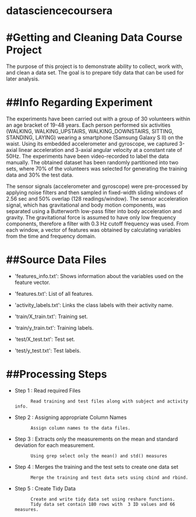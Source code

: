 # datasciencecoursera

#Getting and Cleaning Data Course Project
===========================================

The purpose of this project is to demonstrate ability to collect, work with, and clean a data set. 
The goal is to prepare tidy data that can be used for later analysis.

##Info Regarding Experiment
==========================
The experiments have been carried out with a group of 30 volunteers within an age bracket of 19-48 years. 
Each person performed six activities (WALKING, WALKING_UPSTAIRS, WALKING_DOWNSTAIRS, SITTING, STANDING, LAYING) wearing a smartphone (Samsung Galaxy S II) on the waist. 
Using its embedded accelerometer and gyroscope, we captured 3-axial linear acceleration and 3-axial angular velocity at a constant rate of 50Hz. 
The experiments have been video-recorded to label the data manually. The obtained dataset has been randomly partitioned into two sets, 
where 70% of the volunteers was selected for generating the training data and 30% the test data. 

The sensor signals (accelerometer and gyroscope) were pre-processed by applying noise filters and then sampled in fixed-width sliding windows of 2.56 sec 
and 50% overlap (128 readings/window). The sensor acceleration signal, which has gravitational and body motion components, was separated using a Butterworth 
low-pass filter into body acceleration and gravity. The gravitational force is assumed to have only low frequency components, 
therefore a filter with 0.3 Hz cutoff frequency was used. From each window, a vector of features was obtained by calculating variables from the time and frequency domain. 

##Source Data Files
==========================
* 'features_info.txt': Shows information about the variables used on the feature vector.

* 'features.txt': List of all features.

* 'activity_labels.txt': Links the class labels with their activity name.

* 'train/X_train.txt': Training set.

* 'train/y_train.txt': Training labels.

* 'test/X_test.txt': Test set.

* 'test/y_test.txt': Test labels.

##Processing Steps
==========================

* Step 1 : Read required Files

			Read training and test files along with subject and activity info.

* Step 2 : Assigning appropriate Column Names

			Assign column names to the data files.

* Step 3 : Extracts only the measurements on the mean and standard deviation for each measurement.

			Using grep select only the mean() and std() measures

* Step 4 : Merges the training and the test sets to create one data set

			Merge the training and test data sets using cbind and rbind.

* Step 5 : Create Tidy Data

			Create and write tidy data set using reshare functions.
			Tidy data set contain 180 rows with  3 ID values and 66 measures.





